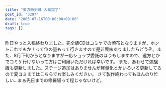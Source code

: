 ```yaml
---
title: "東方時封城 入稿完了"
post_id: "3297"
date: "2005-07-16T00:00:00+09:00"
draft: true
tags: []
---
```



昨日やっと入稿終わりました。完全版CDはコミケでの頒布となりますが、ホントこれでもか！って位の量もって行きますので是非興味ありましたらどうぞ。また、8月下旬からとなりますが一応ショップ委託のほうもしますので、遠方とかでコミケ行けないって方はご利用いただければ幸いです。 また、あわせて[体験版](https://danmaq.com/!/thA/)も更新しました。ステージ追加はありませんが軽量化とかいろいろ更新してるので夏コミまではこちらでお楽しみください。  さて製作終わってもほんのり忙しい…まぁ先日までの修羅場って程じゃないけど。
